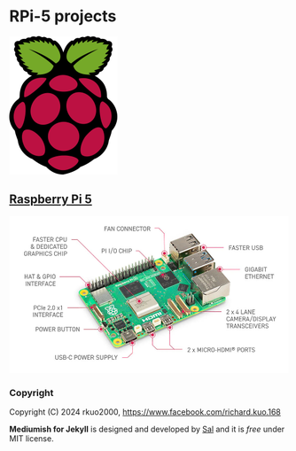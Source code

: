 # RPi-5 projects
![RPi-5](assets/images/raspberry-pi-logo.png)

## [Raspberry Pi 5](https://www.raspberrypi.com/products/raspberry-pi-5/)
![RPi-5](assets/images/RPi-5.jpg)


### Copyright

Copyright (C) 2024 rkuo2000, https://www.facebook.com/richard.kuo.168

**Mediumish for Jekyll** is designed and developed by [Sal](https://www.wowthemes.net) and it is *free* under MIT license. 

